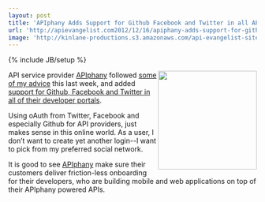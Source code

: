 ```yaml
---
layout: post
title: 'APIphany Adds Support for Github Facebook and Twitter in all API Developer Portals'
url: 'http://apievangelist.com2012/12/16/apiphany-adds-support-for-github-facebook-and-twitter-in-all-api-developer-portals/'
image: 'http://kinlane-productions.s3.amazonaws.com/api-evangelist-site/blog/apiphany-developer-login.png'
---
```

{% include JB/setup %}
<p>
     <a title="APIphany" href="http://apiphany.com/"><img src="https://s3.amazonaws.com/kinlane-productions/api-service-providers/apiphany/apiphany-developer-login.png"  width="200" align="right" /></a>
</p>
<p>
     API service provider <a title="APIphany" href="http://apiphany.com/">APIphany</a> followed <a title="some of my advice" href="http://apievangelist.com/2012/10/29/api-developer-login-using-github/">some of my advice</a> this last week, and added <a title="support for Github, Facebook and Twitter in all of their developer portals" href="http://apiphany.com/blog/support-for-github-facebook-and-twitter-accounts-in-our-developer-portals">support for Github, Facebook and Twitter in all of their developer portals</a>.
</p>
<p>
     Using oAuth from Twitter, Facebook and especially Github for API providers, just makes sense in this online world. As a user, I don’t want to create yet another login--I want to pick from my preferred social network.
</p>
<p>
     It is good to see <a title="APIphany" href="http://apiphany.com/">APIphany</a> make sure their customers deliver friction-less onboarding for their developers, who are building mobile and web applications on top of their APIphany powered APIs.
</p>
